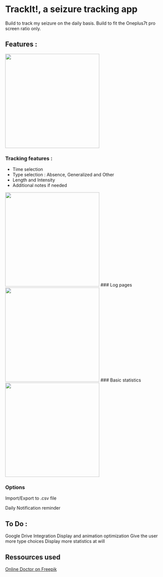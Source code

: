 # TrackIt!, a seizure tracking app 

Build to track my seizure on the daily basis. 
Build to fit the Oneplus7t pro screen ratio only. 

## Features : 

<img src="https://i.imgur.com/PwL5vpH.jpg" width="300"/>

### Tracking features : 
  - Time selection
  - Type selection : Absence, Generalized and Other 
  - Length and Intensity
  - Additional notes if needed 
<img src="https://i.imgur.com/GFLknaQ.mp4" width="300"/>
### Log pages 
<img src="https://i.imgur.com/4auVyWb.mp4" width="300"/>
### Basic statistics 
<img src="https://i.imgur.com/juAZAq7.jpg" width="300"/>

### Options 
Import/Export to .csv file 

Daily Notification reminder 

## To Do : 
Google Drive Integration 
Display and animation optimization
Give the user more type choices 
Display more statistics at will

## Ressources used 
[Online Doctor on Freepik]('https://www.freepik.com/vectors/technology')
